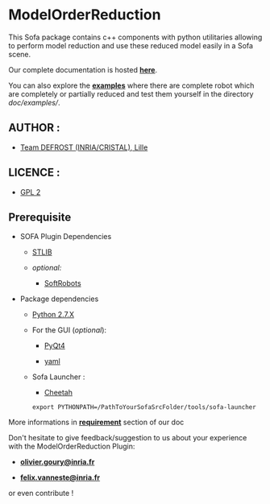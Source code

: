 # ModelOrderReduction

This Sofa package contains c++ components with python utilitaries allowing
to perform model reduction and use these reduced model easily in a Sofa scene.

Our complete documentation is hosted **[here](https://modelorderreduction.readthedocs.io/en/latest/index.html)**.

You can also explore the **[examples](https://modelorderreduction.readthedocs.io/en/latest/usage/examples/examples.html)**
where there are complete robot which are completely or partially reduced and test them yourself in the directory *doc/examples/*.

## AUTHOR :

 - [Team DEFROST (INRIA/CRISTAL), Lille](https://team.inria.fr/defrost/)


## LICENCE :

 - [GPL 2](LICENSE)

## Prerequisite

- SOFA Plugin Dependencies

	- [STLIB](https://github.com/SofaDefrost/STLIB)


	- *optional:*

	 	- [SoftRobots](https://github.com/SofaDefrost/SoftRobots)

- Package dependencies

	- [Python 2.7.X](https://www.python.org/downloads/)

	- For the GUI (*optional*):

		- [PyQt4](https://wiki.python.org/moin/PyQt)

		- [yaml](https://pypi.org/project/PyYAML/)

	- Sofa Launcher :

		- [Cheetah](http://cheetahtemplate.org/)

		```
		export PYTHONPATH=/PathToYourSofaSrcFolder/tools/sofa-launcher
		```

More informations in **[requirement](https://modelorderreduction.readthedocs.io/en/latest/usage/install/requirement.html)** section of our doc

Don't hesitate to give feedback/suggestion to us about your experience with the ModelOrderReduction Plugin:

- **olivier.goury@inria.fr**

- **felix.vanneste@inria.fr**

or even contribute !
